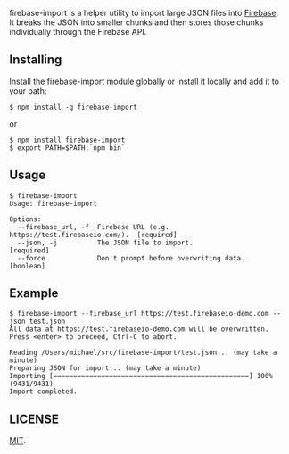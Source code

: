 firebase-import is a helper utility to import large JSON files into [Firebase](https://www.firebase.com/).  
It breaks the JSON into smaller chunks and then stores those chunks individually through the Firebase API.

## Installing

Install the firebase-import module globally or install it locally and add it to your path:

    $ npm install -g firebase-import

or

    $ npm install firebase-import
    $ export PATH=$PATH:`npm bin`

## Usage

    $ firebase-import
    Usage: firebase-import

    Options:
      --firebase_url, -f  Firebase URL (e.g. https://test.firebaseio.com/).  [required]
      --json, -j          The JSON file to import.                           [required]
      --force             Don't prompt before overwriting data.              [boolean]

## Example

    $ firebase-import --firebase_url https://test.firebaseio-demo.com --json test.json
    All data at https://test.firebaseio-demo.com will be overwritten.
    Press <enter> to proceed, Ctrl-C to abort.

    Reading /Users/michael/src/firebase-import/test.json... (may take a minute)
    Preparing JSON for import... (may take a minute)
    Importing [=================================================] 100% (9431/9431)
    Import completed.

## LICENSE
[MIT](http://firebase.mit-license.org/).
